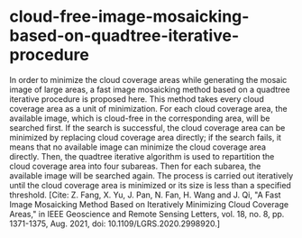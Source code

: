 # cloud-free-image-mosaicking-based-on-quadtree-iterative-procedure
In order to minimize the cloud coverage areas while generating the mosaic image of large areas, a fast image mosaicking method based on a quadtree iterative procedure is proposed here. This method takes every cloud coverage area as a unit of minimization. For each cloud coverage area, the available image, which is cloud-free in the corresponding area, will be searched first. If the search is successful, the cloud coverage area can be minimized by replacing cloud coverage area directly; if the search fails, it means that no available image can minimize the cloud coverage area directly. Then, the quadtree iterative algorithm is used to repartition the cloud coverage area into four subareas. Then for each subarea, the available image will be searched again. The process is carried out iteratively until the cloud coverage area is minimized or its size is less than a specified threshold.
[Cite: Z. Fang, X. Yu, J. Pan, N. Fan, H. Wang and J. Qi, "A Fast Image Mosaicking Method Based on Iteratively Minimizing Cloud Coverage Areas," in IEEE Geoscience and Remote Sensing Letters, vol. 18, no. 8, pp. 1371-1375, Aug. 2021, doi: 10.1109/LGRS.2020.2998920.]
